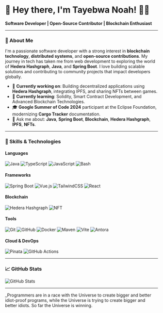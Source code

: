 # 👋 Hey there, I'm Tayebwa Noah! 🙋‍♂️

**Software Developer | Open-Source Contributor | Blockchain Enthusiast**

---

### 🌟 About Me

I'm a passionate software developer with a strong interest in **blockchain technology**, **distributed systems**, and **open-source contributions**. My journey in tech has taken me from web development to exploring the world of **Hedera Hashgraph**, **Java**, and **Spring Boot**. I love building scalable solutions and contributing to community projects that impact developers globally.

- 🔭 **Currently working on**: Building decentralized applications using **Hedera Hashgraph**, integrating IPFS, and sharing NFTs between games.
- 🌱 **Currently learning**: Solidity, Smart Contract Development, and Advanced Blockchain Technologies.
- 🎓 **Google Summer of Code 2024** participant at the Eclipse Foundation, modernizing **Cargo Tracker** documentation.
- 💬 Ask me about: **Java**, **Spring Boot**, **Blockchain**, **Hedera Hashgraph**, **IPFS**, **NFTs**.

---

### 🚀 Skills & Technologies

#### **Languages**
![Java](https://img.shields.io/badge/Java-007396?style=for-the-badge&logo=java&logoColor=white)
![TypeScript](https://img.shields.io/badge/TypeScript-007ACC?style=for-the-badge&logo=typescript&logoColor=white)
![JavaScript](https://img.shields.io/badge/JavaScript-F7DF1E?style=for-the-badge&logo=javascript&logoColor=black)
![Bash](https://img.shields.io/badge/Bash-4EAA25?style=for-the-badge&logo=gnubash&logoColor=white)

#### **Frameworks**
![Spring Boot](https://img.shields.io/badge/Spring_Boot-6DB33F?style=for-the-badge&logo=spring-boot&logoColor=white)
![Vue.js](https://img.shields.io/badge/Vue.js-4FC08D?style=for-the-badge&logo=vue-dot-js&logoColor=white)
![TailwindCSS](https://img.shields.io/badge/Tailwind_CSS-38B2AC?style=for-the-badge&logo=tailwind-css&logoColor=white)
![React](https://img.shields.io/badge/React-61DAFB?style=for-the-badge&logo=react&logoColor=black)

#### **Blockchain**
![Hedera Hashgraph](https://img.shields.io/badge/Hedera_Hashgraph-000000?style=for-the-badge&logo=hashgraph&logoColor=white)
![NFT](https://img.shields.io/badge/NFT-008080?style=for-the-badge&logo=nft&logoColor=white)

#### **Tools**
![Git](https://img.shields.io/badge/Git-F05032?style=for-the-badge&logo=git&logoColor=white)
![GitHub](https://img.shields.io/badge/GitHub-181717?style=for-the-badge&logo=github&logoColor=white)
![Docker](https://img.shields.io/badge/Docker-2496ED?style=for-the-badge&logo=docker&logoColor=white)
![Maven](https://img.shields.io/badge/Apache_Maven-C71A36?style=for-the-badge&logo=apache-maven&logoColor=white)
![Vite](https://img.shields.io/badge/Vite-646CFF?style=for-the-badge&logo=vite&logoColor=white)
![Antora](https://img.shields.io/badge/Antora-282828?style=for-the-badge&logoColor=white)

#### **Cloud & DevOps**
![Pinata](https://img.shields.io/badge/Pinata-000000?style=for-the-badge&logo=pinata&logoColor=white)
![GitHub Actions](https://img.shields.io/badge/GitHub_Actions-2088FF?style=for-the-badge&logo=github-actions&logoColor=white)

---

### 📈 GitHub Stats

![GitHub Stats](https://github-readme-stats.vercel.app/api?username=Ndacyayisenga-droid&show_icons=true&theme=radical)

---

_Programmers are in a race with the Universe to create bigger and better idiot-proof programs, while the Universe is trying to create bigger and better idiots. So far the Universe is winning.
